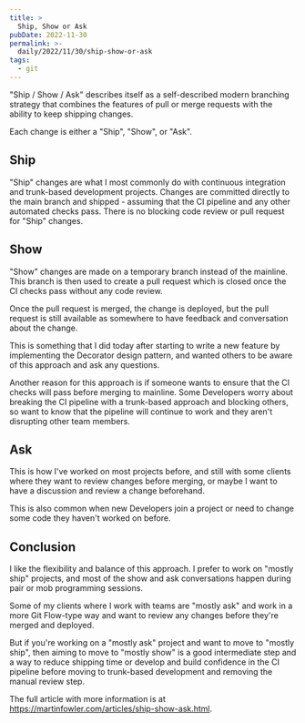 ```yaml
---
title: >
  Ship, Show or Ask
pubDate: 2022-11-30
permalink: >-
  daily/2022/11/30/ship-show-or-ask
tags:
  - git
---
```


"Ship / Show / Ask" describes itself as a self-described modern branching strategy that combines the features of pull or merge requests with the ability to keep shipping changes.

Each change is either a "Ship", "Show", or "Ask".

## Ship

"Ship" changes are what I most commonly do with continuous integration and trunk-based development projects. Changes are committed directly to the main branch and shipped - assuming that the CI pipeline and any other automated checks pass. There is no blocking code review or pull request for "Ship" changes.

## Show

"Show" changes are made on a temporary branch instead of the mainline. This branch is then used to create a pull request which is closed once the CI checks pass without any code review.

Once the pull request is merged, the change is deployed, but the pull request is still available as somewhere to have feedback and conversation about the change.

This is something that I did today after starting to write a new feature by implementing the Decorator design pattern, and wanted others to be aware of this approach and ask any questions.

Another reason for this approach is if someone wants to ensure that the CI checks will pass before merging to mainline. Some Developers worry about breaking the CI pipeline with a trunk-based approach and blocking others, so want to know that the pipeline will continue to work and they aren't disrupting other team members.

## Ask

This is how I've worked on most projects before, and still with some clients where they want to review changes before merging, or maybe I want to have a discussion and review a change beforehand.

This is also common when new Developers join a project or need to change some code they haven't worked on before.

## Conclusion

I like the flexibility and balance of this approach. I prefer to work on "mostly ship" projects, and most of the show and ask conversations happen during pair or mob programming sessions.

Some of my clients where I work with teams are "mostly ask" and work in a more Git Flow-type way and want to review any changes before they're merged and deployed.

But if you're working on a "mostly ask" project and want to move to "mostly ship", then aiming to move to "mostly show" is a good intermediate step and a way to reduce shipping time or develop and build confidence in the CI pipeline before moving to trunk-based development and removing the manual review step.

The full article with more information is at https://martinfowler.com/articles/ship-show-ask.html.
